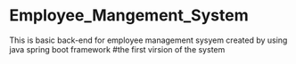 # Employee_Mangement_System
This is basic back-end for employee management sysyem created by using java spring boot framework
#the first virsion of the system
